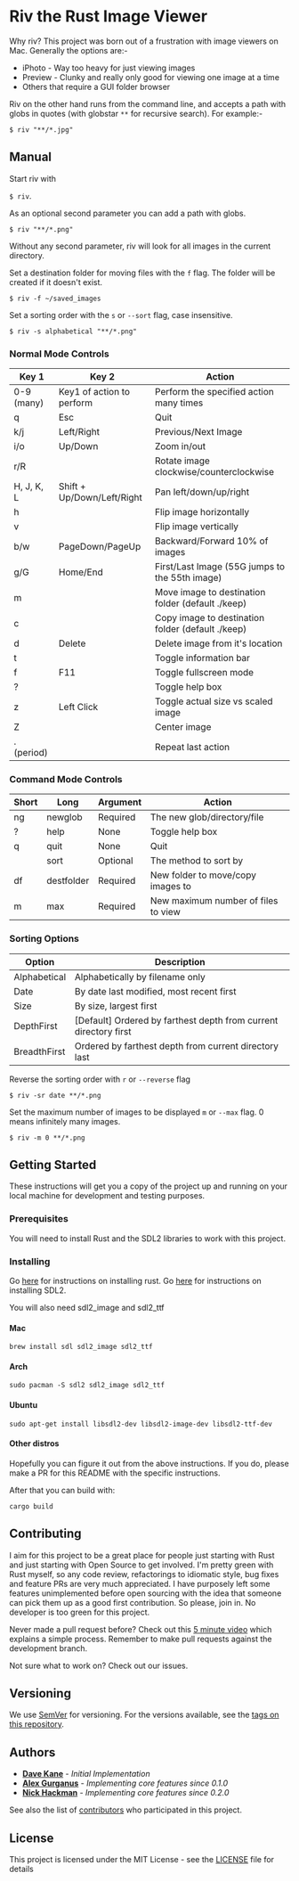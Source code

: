# **Riv** the **R**ust **I**mage **V**iewer

Why riv? This project was born out of a frustration with image viewers on Mac. 
Generally the options are:-

* iPhoto - Way too heavy for just viewing images
* Preview - Clunky and really only good for viewing one image at a time
* Others that require a GUI folder browser

Riv on the other hand runs from the command line, and accepts a path with globs in quotes (with globstar `**` for recursive search). For example:-

```$ riv "**/*.jpg"```

## Manual

Start riv with 

```$ riv```. 

As an optional second parameter you can add a path with globs.

```$ riv "**/*.png"```

Without any second parameter, riv will look for all images in the current directory.

Set a destination folder for moving files with the `f` flag. The folder will be created if it doesn't exist.

```$ riv -f ~/saved_images```

Set a sorting order with the `s` or `--sort` flag, case insensitive.

```$ riv -s alphabetical "**/*.png"```

### Normal Mode Controls


| Key 1      | Key 2                      | Action                                              |
|------------|----------------------------|-----------------------------------------------------|
| 0-9 (many) | Key1 of action to perform  | Perform the specified action many times             |
| q          | Esc                        | Quit                                                |
| k/j        | Left/Right                 | Previous/Next Image                                 |
| i/o        | Up/Down                    | Zoom in/out                                         |
| r/R        |                            | Rotate image clockwise/counterclockwise             |
| H, J, K, L | Shift + Up/Down/Left/Right | Pan left/down/up/right                              |
| h          |                            | Flip image horizontally                             |
| v          |                            | Flip image vertically                               |
| b/w        | PageDown/PageUp            | Backward/Forward 10% of images                      |
| g/G        | Home/End                   | First/Last Image (55G jumps to the 55th image)      |
| m          |                            | Move image to destination folder (default ./keep)   |
| c          |                            | Copy image to destination folder (default ./keep)   |
| d          | Delete                     | Delete image from it's location                     |
| t          |                            | Toggle information bar                              |
| f          | F11                        | Toggle fullscreen mode                              |
| ?          |                            | Toggle help box                                     |
| z          | Left Click                 | Toggle actual size vs scaled image                  |
| Z          |                            | Center image                                        |
| . (period) |                            | Repeat last action                                  |


### Command Mode Controls


| Short | Long       | Argument | Action                              |
|-------|------------|----------|-------------------------------------|
| ng    | newglob    | Required | The new glob/directory/file         |
| ?     | help       | None     | Toggle help box                     |
| q     | quit       | None     | Quit                                |
|       | sort       | Optional | The method to sort by               |
| df    | destfolder | Required | New folder to move/copy images to   |
| m     | max        | Required | New maximum number of files to view |

### Sorting Options

| Option           | Description                                                                              |
|------------------|------------------------------------------------------------------------------------------|
| Alphabetical     | Alphabetically by filename only                                                          |
| Date             | By date last modified, most recent first                                                 |
| Size             | By size, largest first                                                                   |
| DepthFirst       | [Default] Ordered by farthest depth from current directory first                         |
| BreadthFirst     | Ordered by farthest depth from current directory last                                    |

Reverse the sorting order with `r` or `--reverse` flag

```$ riv -sr date **/*.png```

Set the maximum number of images to be displayed `m` or `--max` flag. 0 means infinitely many images.

```$ riv -m 0 **/*.png```


## Getting Started

These instructions will get you a copy of the project up and running on your local machine for development and testing purposes.

### Prerequisites

You will need to install Rust and the SDL2 libraries to work with this project.

### Installing

Go [here](https://www.rust-lang.org/) for instructions on installing rust.
Go [here](https://github.com/Rust-SDL2/rust-sdl2) for instructions on installing SDL2.

You will also need sdl2_image and sdl2_ttf

#### Mac

`brew install sdl sdl2_image sdl2_ttf`

#### Arch

`sudo pacman -S sdl2 sdl2_image sdl2_ttf`

#### Ubuntu

`sudo apt-get install libsdl2-dev libsdl2-image-dev libsdl2-ttf-dev`

#### Other distros

Hopefully you can figure it out from the above instructions. If you do, please make a PR for this README with the specific instructions.

After that you can build with:

```cargo build```

## Contributing

I aim for this project to be a great place for people just starting with Rust and just starting with Open Source to get involved. I'm pretty green with Rust myself, so any code review, refactorings to idiomatic style, bug fixes and feature PRs are very much appreciated. I have purposely left some features unimplemented before open sourcing with the idea that someone can pick them up as a good first contribution. So please, join in. No developer is too green for this project.

Never made a pull request before? Check out this [5 minute video](https://www.youtube.com/watch?v=rgbCcBNZcdQ) which explains a simple process. Remember to make pull requests against the development branch.

Not sure what to work on? Check out our issues.

## Versioning

We use [SemVer](http://semver.org/) for versioning. For the versions available, see the [tags on this repository](https://github.com/davejkane/riv/tags).

## Authors

* **[Dave Kane](https://github.com/Davejkane)** - *Initial Implementation*
* **[Alex Gurganus](https://github.com/gurgalex)** - *Implementing core features since 0.1.0*
* **[Nick Hackman](https://github.com/nickhackman)** - *Implementing core features since 0.2.0*

See also the list of [contributors](https://github.com/davejkane/riv/contributors) who participated in this project.

## License

This project is licensed under the MIT License - see the [LICENSE](LICENSE) file for details
